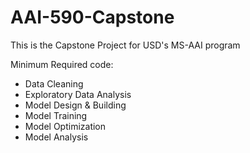 # AAI-590-Capstone
This is the Capstone Project for USD's MS-AAI program

Minimum Required code:
- Data Cleaning
- Exploratory Data Analysis
- Model Design & Building
- Model Training
- Model Optimization
- Model Analysis